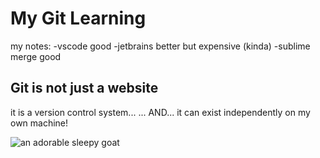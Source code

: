 # My Git Learning
my notes:
-vscode good
-jetbrains better but expensive (kinda)
-sublime merge good



## Git is not just a website
it is a version control system...
... AND...
it can exist independently on my own machine!

![an adorable sleepy goat](https://i.redd.it/wotgz3jtnq581.jpg)